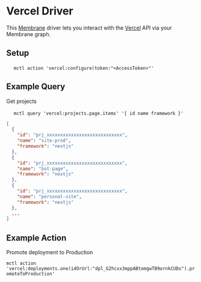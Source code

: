 # Vercel Driver

This [Membrane](https://membrane.io) driver lets you interact with the [Vercel](https://vercel.com) API via your Membrane graph.

## Setup

$~~~~$ `mctl action 'vercel:configure(token:"<AccessToken>"'`

## Example Query

Get projects

$~~~~$ `mctl query 'vercel:projects.page.items' '{ id name framework }'`

```json
[
  {
    "id": "prj_xxxxxxxxxxxxxxxxxxxxxxxxxxxx",
    "name": "site-prod",
    "framework": "nextjs"
  },
  {
    "id": "prj_xxxxxxxxxxxxxxxxxxxxxxxxxxxx",
    "name": "bot-page",
    "framework": "nextjs"
  },
  {
    "id": "prj_xxxxxxxxxxxxxxxxxxxxxxxxxxxx",
    "name": "personal-site",
    "framework": "nextjs"
  },
  ...
]
```

## Example Action

Promote deployment to Production

`mctl action 'vercel:deployments.one(idOrUrl:"dpl_G2hcxx3mppABtomgwTB9ornkCUDs").promoteToProduction'`
